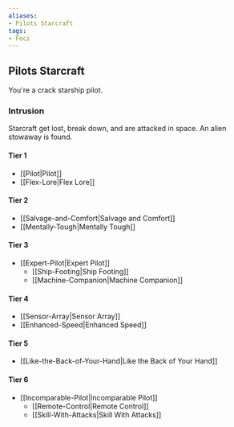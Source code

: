 ```yaml
---
aliases:
- Pilots Starcraft
tags:
- Foci
---
```


  
## Pilots Starcraft  
You're a crack starship pilot.  
 ### Intrusion  
Starcraft get lost, break down, and are attacked in space. An alien stowaway is found.   
#### Tier 1    
* [[Pilot|Pilot]]  
* [[Flex-Lore|Flex Lore]]  
#### Tier 2    
* [[Salvage-and-Comfort|Salvage and Comfort]]  
* [[Mentally-Tough|Mentally Tough]]  
#### Tier 3    
* [[Expert-Pilot|Expert Pilot]]  
  - [[Ship-Footing|Ship Footing]]  
  - [[Machine-Companion|Machine Companion]]  
#### Tier 4    
* [[Sensor-Array|Sensor Array]]  
* [[Enhanced-Speed|Enhanced Speed]]  
#### Tier 5    
* [[Like-the-Back-of-Your-Hand|Like the Back of Your Hand]]  
#### Tier 6    
* [[Incomparable-Pilot|Incomparable Pilot]]  
  - [[Remote-Control|Remote Control]]  
  - [[Skill-With-Attacks|Skill With Attacks]]